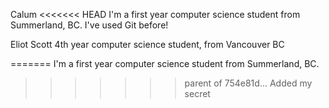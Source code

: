 Calum
<<<<<<< HEAD
I'm a first year computer science student from Summerland, BC.
I've used Git before!

Eliot Scott
4th year computer science student, from Vancouver BC

=======
I'm a first year computer science student from Summerland, BC.
>>>>>>> parent of 754e81d... Added my secret
